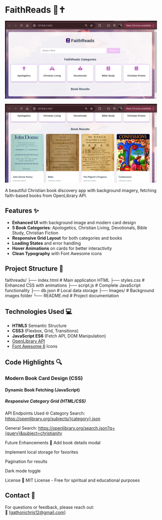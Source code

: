 # FaithReads 📖✝️

![FaithReads Screenshot](./Images/Screenshot%20from%202025-03-27%2012-29-26.png) 

![FaithReads Screenshot](./Images/Screenshot%20from%202025-03-27%2012-30-08.png)

A beautiful Christian book discovery app with background imagery, fetching faith-based books from OpenLibrary API.

## Features ✨
- **Enhanced UI** with background image and modern card design
- **5 Book Categories**: Apologetics, Christian Living, Devotionals, Bible Study, Christian Fiction
- **Responsive Grid Layout** for both categories and books
- **Loading States** and error handling
- **Hover Animations** on cards for better interactivity
- **Clean Typography** with Font Awesome icons

## Project Structure 📂
faithreads/
├── index.html # Main application HTML
├── styles.css # Enhanced CSS with animations
├── script.js # Complete JavaScript functionality
├── db.json # Local data storage
├── Images/ # Background images folder
└── README.md # Project documentation


## Technologies Used 💻
- **HTML5** Semantic Structure
- **CSS3** (Flexbox, Grid, Transitions)
- **JavaScript ES6** (Fetch API, DOM Manipulation)
- [OpenLibrary API](https://openlibrary.org/developers/api)
- [Font Awesome 6](https://fontawesome.com/) Icons

## Code Highlights 🔍

### Modern Book Card Design (CSS)

#### Dynamic Book Fetching (JavaScript)

##### Responsive Category Grid (HTML/CSS)


API Endpoints Used 🌐
Category Search: https://openlibrary.org/subjects/{category}.json

General Search: https://openlibrary.org/search.json?q={query}&subject=christianity

Future Enhancements 🔮
Add book details modal

Implement local storage for favorites

Pagination for results

Dark mode toggle

License 📜
MIT License - Free for spiritual and educational purposes

## Contact 📧
For questions or feedback, please reach out:  
📧 [gathonichris12@gmail.com] 

